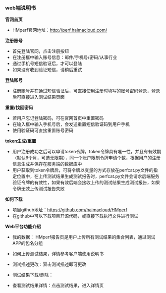 ### web端说明书
**官网首页**
* HMperf官网地址：http://perf.haimacloud.com/

**注册账号**
* 首先登陆官网，点击注册按钮
* 在注册框中输入账号信息：邮件/手机号/密码/从事行业
* 通过手机号短信验证后，才可以登陆
* 如果没有收到验证短信，请稍后重试

**登陆账号**
* 注册账号并在通过短信验证后，可直接使用注册时填写的账号密码登录，登录后可直接进入测试结果页面

**重置/找回密码**
* 若用户忘记登陆密码，可在官网首页中重置密码
* 在输入框中输入手机号后，会发送重置短信验证码到用户手机
* 使用验证码可直接重置账号密码

**token生成/重置**
* 用户注册成功之后可以申请token令牌，token令牌具有唯一性，并且有有效期（默认6个月，可选无限期），同一个账户限制令牌申请个数，根据用户的注册信息生成并保存在服务端的数据库中
* 用户获取到token令牌后，可将令牌以变量的方式存放在perfcat.py文件的指定位置中，在上传测试结果生成测试报告时，perfcat.py文件会请求后端服务验证令牌的有效性，如果有效后端会接收上传的测试结果生成测试报告，如果令牌无效上传测试报告失败

**如何下载**
* 项目github地址：https://github.com/haimacloud/HMperf
* 在github中可以下载项目开源代码，或直接下载执行文件进行测试

**Web平台功能介绍**
* 我的数据：
  HMperf报告页是用户上传所有测试结果的集合列表，通过测试APP的包名分组

* 如何上传测试结果，详情参考客户端使用说明书
* 测试描述更改：双击测试描述即可更改
* 测试结果下载/删除：
* 查看测试结果详情：点击测试结果，进入详情页

